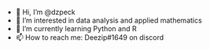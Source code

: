 - 👋 Hi, I’m @dzpeck
- 👀 I’m interested in data analysis and applied mathematics
- 🌱 I’m currently learning Python and R
- 📫 How to reach me: Deezip#1649 on discord

<!---
dzpeck/dzpeck is a ✨ special ✨ repository because its `README.md` (this file) appears on your GitHub profile.
You can click the Preview link to take a look at your changes.
--->
